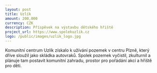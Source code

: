 ```yaml
---
layout: post
title: Uzlík
amount: 200,000
currency: CZK
description: Příspěvek na výstavbu dětského hřiště
project_url: https://www.spolekuzlik.cz
logo: /public/images/uzlik_logo.jpg
---
```


Komunitní centrum Uzlík získalo k užívání pozemek v centru Plzně, který dříve sloužil jako skládka autovraků. Spolek pozemek vyčistil, zkulturnil a plánuje tam postavit komunitní zahradu, prostor pro pořádání akcí a hřiště pro děti.
